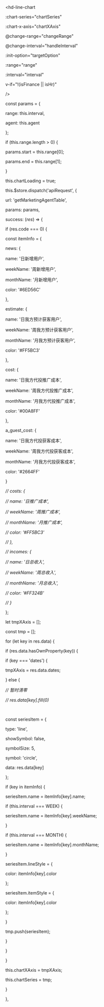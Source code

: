 ​      <hd-line-chart

​        :chart-series="chartSeries"

​        :chart-x-axis="chartXAxis"

​        @change-range="changeRange"

​        @change-interval="handleInterval"

​        :init-option="targetOption"

​        :range="range"

​        :interval="interval"

​        v-if="!(isFinance || isHr)"

​      />





​      const params = {

​        range: this.interval,

​        agent: this.agent

​      };

​      if (this.range.length > 0) {

​        params.start = this.range[0];

​        params.end = this.range[1];

​      }

​      this.chartLoading = true;

​      this.$store.dispatch('apiRequest', {

​        url: 'getMarketingAgentTable',

​        params: params,

​        success: (*res*) => {

​          if (res.code === 0) {

​            const itemInfo = {

​              news: {

​                name: '日新增用户',

​                weekName: '周新增用户',

​                monthName: '月新增用户',

​                color: '#6ED56C'

​              },

​              estimate: {

​                name: '日我方预计获客用户',

​                weekName: '周我方预计获客用户',

​                monthName: '月我方预计获客用户',

​                color: '#FF5BC3'

​              },

​              cost: {

​                name: '日我方代投推广成本',

​                weekName: '周我方代投推广成本',

​                monthName: '月我方代投推广成本',

​                color: '#00A8FF'

​              },

​              a_guest_cost: {

​                name: '日我方代投获客成本',

​                weekName: '周我方代投获客成本',

​                monthName: '月我方代投获客成本',

​                color: '#2664FF'

​              }

​              *// costs: {*

​              *//   name: '日推广成本',*

​              *//   weekName: '周推广成本',*

​              *//   monthName: '月推广成本',*

​              *//   color: '#FF5BC3'*

​              *// },*

​              *// incomes: {*

​              *//   name: '日总收入',*

​              *//   weekName: '周总收入',*

​              *//   monthName: '月总收入',*

​              *//   color: '#FF324B'*

​              *// }*

​            };

​            let tmpXAxis = [];

​            const tmp = [];



​            for (let key in res.data) {

​              if (res.data.hasOwnProperty(key)) {

​                if (key === 'dates') {

​                  tmpXAxis = res.data.dates;

​                } else {

​                  *// 暂时清零*

​                  *// res.data[key].fill(0)*

​                  

​                  const seriesItem = {

​                    type: 'line',

​                    showSymbol: false,

​                    symbolSize: 5,

​                    symbol: 'circle',

​                    data: res.data[key]

​                  };

​                  if (key in itemInfo) {

​                    seriesItem.name = itemInfo[key].name;

​                    if (this.interval === WEEK) {

​                      seriesItem.name = itemInfo[key].weekName;

​                    }

​                    if (this.interval === MONTH) {

​                      seriesItem.name = itemInfo[key].monthName;

​                    }

​                    seriesItem.lineStyle = {

​                      color: itemInfo[key].color

​                    };

​                    seriesItem.itemStyle = {

​                      color: itemInfo[key].color

​                    };

​                  }

​                  tmp.push(seriesItem);

​                }

​              }

​            }

​            this.chartXAxis = tmpXAxis;

​            this.chartSeries = tmp;

​          }

​        },